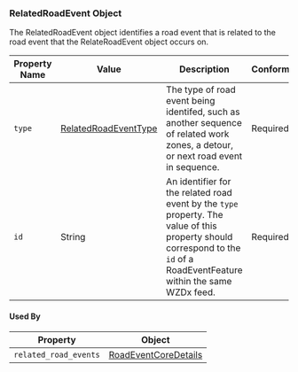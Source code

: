 ### RelatedRoadEvent Object
The RelatedRoadEvent object identifies a road event that is related to the road event that the RelateRoadEvent object occurs on.

Property Name | Value | Description | Conformance | Notes
--- | --- | --- | --- | ---
`type` | [RelatedRoadEventType](/spec-content/enumerated-types/RelatedRoadEventType.md) | The type of road event being identifed, such as another sequence of related work zones, a detour, or next road event in sequence. | Required |
`id` | String | An identifier for the related road event by the `type` property. The value of this property should correspond to the `id` of a RoadEventFeature within the same WZDx feed. | Required |

#### Used By
Property | Object
--- | ---
`related_road_events` | [RoadEventCoreDetails](/spec-content/objects/RoadEventCoreDetails.md)
